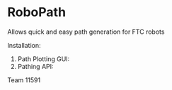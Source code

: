 # RoboPath

Allows quick and easy path generation for FTC robots

Installation:
 1. Path Plotting GUI:
 2. Pathing API: 

Team 11591

